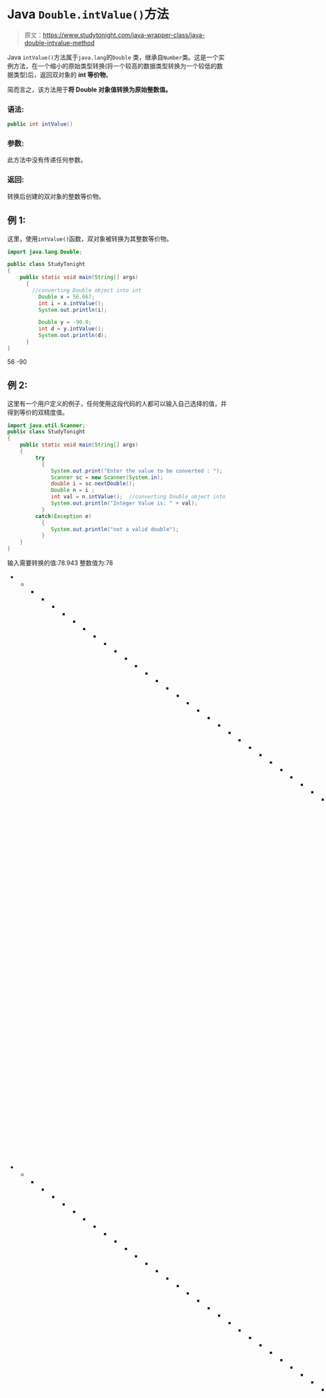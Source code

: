 # Java `Double.intValue()`方法

> 原文：<https://www.studytonight.com/java-wrapper-class/java-double-intvalue-method>

Java `intValue()`方法属于`java.lang`的`Double` 类，继承自`Number`类。这是一个实例方法，在一个缩小的原始类型转换(将一个较高的数据类型转换为一个较低的数据类型)后，返回双对象的 **int 等价物**。

简而言之，该方法用于**将 Double 对象值转换为原始整数值。**

### **语法:**

```java
public int intValue() 
```

### 参数:

此方法中没有传递任何参数。

### 返回:

转换后创建的双对象的整数等价物。

## 例 1:

这里，使用`intValue()`函数，双对象被转换为其整数等价物。

```java
import java.lang.Double;

public class StudyTonight
{  
    public static void main(String[] args) 
      {  
        //converting Double object into int
          Double x = 56.667;
          int i = x.intValue();
          System.out.println(i);

          Double y = -90.0;  
          int d = y.intValue();  
          System.out.println(d);
      }  
} 
```

56
-90

## 例 2:

这里有一个用户定义的例子，任何使用这段代码的人都可以输入自己选择的值，并得到等价的双精度值。

```java
import java.util.Scanner;  
public class StudyTonight
{  
    public static void main(String[] args) 
    {  
         try
           {
              System.out.print("Enter the value to be converted : ");  
              Scanner sc = new Scanner(System.in);  
              double i = sc.nextDouble();  
              Double n = i ;  
              int val = n.intValue();  //converting Double object into int
              System.out.println("Integer Value is: " + val);  
           }
         catch(Exception e)
           {
              System.out.println("not a valid double"); 
           }
    }
}
```

输入需要转换的值:78.943
整数值为:78
* * * * * * * * * * * * * * * * * * * * * * * * * * * * * * * * * * * * * * * * * * * * * * * * * * * * * * * * *要转换的值:—098.543
整数值为:—98
* * * * * * * * * * * * * * * * * * * * * * * * * * * * * * * * * * * * * * * * * * * * * * * * * * * * *要转换的值:0x678
不是有效的双精度

## 实时示例:

在这里，您可以测试实时代码示例。您可以为不同的值执行示例，甚至可以编辑和编写您的示例来测试 Java 代码。

* * *

* * *